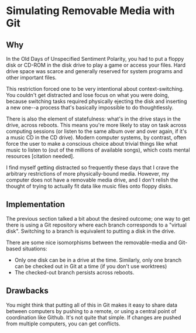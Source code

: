 # Simulating Removable Media with Git

## Why

In the Old Days of Unspecified Sentiment Polarity, you had
to put a floppy disk or CD-ROM in the disk drive to play a
game or access your files. Hard drive space was scarce and
generally reserved for system programs and other important
files.

This restriction forced one to be very intentional about
context-switching. You couldn't get distracted and lose
focus on what you were doing, because switching tasks
required physically ejecting the disk and inserting a new
one--a process that's basically impossible to do
thoughtlessly.

There is also the element of statefulness: what's in the
drive stays in the drive, across reboots. This means you're
more likely to stay on task across computing sessions (or
listen to the same album over and over again, if it's a
music CD in the CD drive). Modern computer systems, by
contrast, often force the user to make a conscious choice
about trivial things like what music to listen to (out of
the millions of available songs), which costs mental
resources [citation needed].

I find myself getting distracted so frequently these days
that I crave the arbitrary restrictions of more
physically-bound media.  However, my computer does not have
a removable media drive, and I don't relish the thought of
trying to actually fit data like music files onto floppy
disks.

## Implementation

The previous section talked a bit about the desired outcome;
one way to get there is using a Git repository where each
branch corresponds to a "virtual disk". Switching to a
branch is equivalent to putting a disk in the drive.

There are some nice isomorphisms between the removable-media
and Git-based situations:

- Only one disk can be in a drive at the time. Similarly,
  only one branch can be checked out in Git at a time (if you
  don't use worktrees)
- The checked-out branch persists across reboots.

## Drawbacks

You might think that putting all of this in Git makes it
easy to share data between computers by pushing to a remote,
or using a central point of coordination like Github. It's
not quite that simple. If changes are pushed from multiple
computers, you can get conflicts.
